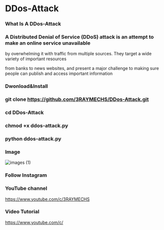 # DDos-Attack 

### What Is A DDos-Attack

### A Distributed Denial of Service (DDoS) attack is an attempt to make an online service unavailable 

by overwhelming it with traffic from multiple sources. They target a wide variety of important resources

from banks to news websites, and present a major challenge to making sure people can publish and access important information

### Dwonload&Install

### git clone https://github.com/3RAYMECHS/DDos-Attack.git

### cd DDos-Attack

### chmod +x ddos-attack.py

### python ddos-attack.py

### Image

![images (1)](https://user-images.githubusercontent.com/63150092/80480768-dcadb180-896e-11ea-931a-05565452203e.jpeg)

### Follow Instagram

### YouTube channel

https://www.youtube.com/c/3RAYMECHS

### Video Tutorial

https://www.youtube.com/c/


